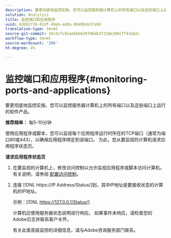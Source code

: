 ```yaml
---
description: 要更彻底地监控实施，您可以监控服务器计算机上的所有端口以及这些端口上运行的软件产品。
solution: Analytics
title: 监控端口和应用程序
uuid: 63d92718-81df-49eb-adda-8b49bde57a9d
translation-type: tm+mt
source-git-commit: 34cdcfc83ae6bb620706db37228e200cff43ab2c
workflow-type: tm+mt
source-wordcount: '208'
ht-degree: 4%

---
```



# 监控端口和应用程序{#monitoring-ports-and-applications}

要更彻底地监控实施，您可以监控服务器计算机上的所有端口以及这些端口上运行的软件产品。

**推荐频率：** 每5-10分钟

使用应用程序或脚本，您可以监视每个应用程序运行时所在的TCP端口（通常为端口80或443），以确保应用程序绑定到该端口。 为此，您从要监视的计算机请求应用程序状态页。

**请求应用程序状态页**

1. 在要监视的计算机上，修改访问控制以允许监视应用程序或脚本访问计算机。 有关说明，请参阅 [配置访问控制](../../../home/c-inst-svr/c-admin-inst-svr/c-config-acs-ctrl/c-config-acs-ctrl.md#concept-ac385e870dbe4b57a72bf7266b60f93d)。
1. 连接 [!DNL https://IP Address/Status/]到，其中IP地址是要接收状态的计算机的IP地址。

   示例：[!DNL https://127.0.0.1/Status/]

   计算机应使用服务器状态说明进行响应。 如果事件未响应，请检查您的Adobe日志并联系客户关怀。

   有关此类高级监控的详细信息，请与Adobe咨询服务部门联系。

